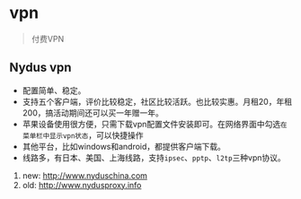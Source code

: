 # vpn


> 付费VPN


## Nydus vpn


* 配置简单、稳定。
* 支持五个客户端，评价比较稳定，社区比较活跃。也比较实惠。月租20，年租200，搞活动期间还可以买一年赠一年。
* 苹果设备使用很方便，只需下载vpn配置文件安装即可。在网络界面中勾选`在菜单栏中显示vpn状态`，可以快捷操作
* 其他平台，比如windows和android，都提供客户端下载。
* 线路多，有日本、美国、上海线路，支持`ipsec`、`pptp`、`l2tp`三种vpn协议。

1. new: <http://www.nyduschina.com>
2. old: <http://www.nydusproxy.info>



